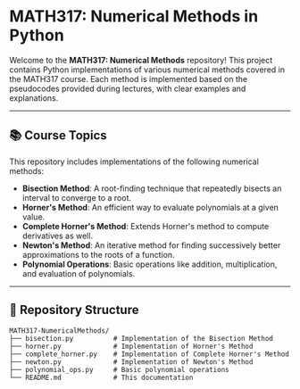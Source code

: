 # MATH317: Numerical Methods in Python

Welcome to the **MATH317: Numerical Methods** repository! This project contains Python implementations of various numerical methods covered in the MATH317 course. Each method is implemented based on the pseudocodes provided during lectures, with clear examples and explanations.

---

## 📚 Course Topics

This repository includes implementations of the following numerical methods:

- **Bisection Method**: A root-finding technique that repeatedly bisects an interval to converge to a root.
- **Horner's Method**: An efficient way to evaluate polynomials at a given value.
- **Complete Horner's Method**: Extends Horner's method to compute derivatives as well.
- **Newton's Method**: An iterative method for finding successively better approximations to the roots of a function.
- **Polynomial Operations**: Basic operations like addition, multiplication, and evaluation of polynomials.

---

## 📂 Repository Structure

```plaintext
MATH317-NumericalMethods/
├── bisection.py          # Implementation of the Bisection Method
├── horner.py             # Implementation of Horner's Method
├── complete_horner.py    # Implementation of Complete Horner's Method
├── newton.py             # Implementation of Newton's Method
├── polynomial_ops.py     # Basic polynomial operations
└── README.md             # This documentation
